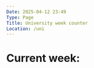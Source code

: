 ```yaml
---
Date: 2025-04-12 23:49
Type: Page
Title: University week counter
Location: /uni
---
```


# Current week:
<h1 id="week-number"></h1>

<script>
// months are indexed from 0 to 11, 0 being January
let examPeriods = [
  // make sure to format dates correctly
  // exam dates should end on a Saturday
  { start: new Date(2023, 11, 18), end: new Date(2024, 1, 3) },
  { start: new Date(2024, 4, 20), end: new Date(2024, 5, 29) },
  { start: new Date(2024, 11, 16), end: new Date(2025, 1, 8) },
  { start: new Date(2025, 4, 26), end: new Date(2025, 6, 5) }
];

let studyPeriods = [
  // study dates should end on a Saturday
  { start: new Date(2023, 8, 11), end: new Date(2023, 11, 16) },
  { start: new Date(2024, 1, 12), end: new Date(2024, 4, 18) },
  { start: new Date(2024, 8, 9), end: new Date(2024, 11, 14) },
  { start: new Date(2025, 1, 17), end: new Date(2025, 4, 24) }
];

let currentDate = new Date();

let weekNumberElement = document.querySelector('#week-number');

function checkDateBefore() {
  console.log(currentDate.getDay());
  let isInExamPeriod = examPeriods.some(period => currentDate >= period.start && currentDate <= period.end);
  let isInStudyPeriod = studyPeriods.some(period => currentDate >= period.start && currentDate <= period.end);
  
  if (isInExamPeriod) {
    weekNumberElement.innerText = 'Exams - break';
    weekNumberElement.style.fontSize = '1.2em';
  } else if (isInStudyPeriod) {
    calculateWeekNumber(getFirstStudyPeriodDay());
  } else {
    weekNumberElement.innerText = 'Break';
    weekNumberElement.style.fontSize = '1.2em';
  }
}

function getFirstStudyPeriodDay() {
  let firstDay = new Date();

  for (const period of studyPeriods) {
    if (period.end > currentDate) {
      firstDay = period.start;
    }
  }

  return firstDay;
}

function calculateWeekNumber(firstWeek) {
  let oneWeekInMilliseconds = 7 * 24 * 60 * 60 * 1000;

  let timeDifference = currentDate.getTime() - firstWeek.getTime();
  let weeksPassed = Math.floor(timeDifference / oneWeekInMilliseconds) + 1;

  let suffix = '.';
  switch (weeksPassed) {
    case 1:
      suffix = 'st';
      break;
    case 2:
      suffix = 'nd';
      break;
    case 3:
      suffix = 'rd';
      break;
    default:
      suffix = 'th';
  }

  weekNumberElement.innerText = weeksPassed.toString() + suffix;
}

document.addEventListener('DOMContentLoaded', checkDateBefore);

</script>